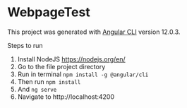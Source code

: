# WebpageTest

This project was generated with [Angular CLI](https://github.com/angular/angular-cli) version 12.0.3.

Steps to run
1. Install NodeJS https://nodejs.org/en/
2. Go to the file project directory
3. Run in terminal `npm install -g @angular/cli`
4. Then run `npm install`
5. And `ng serve`
6. Navigate to http://localhost:4200

